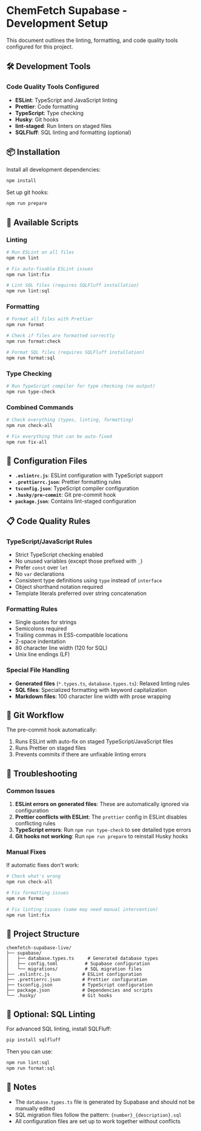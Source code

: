 # ChemFetch Supabase - Development Setup

This document outlines the linting, formatting, and code quality tools configured for this project.

## 🛠️ Development Tools

### Code Quality Tools Configured

- **ESLint**: TypeScript and JavaScript linting
- **Prettier**: Code formatting
- **TypeScript**: Type checking
- **Husky**: Git hooks
- **lint-staged**: Run linters on staged files
- **SQLFluff**: SQL linting and formatting (optional)

## 📦 Installation

Install all development dependencies:

```bash
npm install
```

Set up git hooks:

```bash
npm run prepare
```

## 🚀 Available Scripts

### Linting

```bash
# Run ESLint on all files
npm run lint

# Fix auto-fixable ESLint issues
npm run lint:fix

# Lint SQL files (requires SQLFluff installation)
npm run lint:sql
```

### Formatting

```bash
# Format all files with Prettier
npm run format

# Check if files are formatted correctly
npm run format:check

# Format SQL files (requires SQLFluff installation)
npm run format:sql
```

### Type Checking

```bash
# Run TypeScript compiler for type checking (no output)
npm run type-check
```

### Combined Commands

```bash
# Check everything (types, linting, formatting)
npm run check-all

# Fix everything that can be auto-fixed
npm run fix-all
```

## 🔧 Configuration Files

- **`.eslintrc.js`**: ESLint configuration with TypeScript support
- **`.prettierrc.json`**: Prettier formatting rules
- **`tsconfig.json`**: TypeScript compiler configuration
- **`.husky/pre-commit`**: Git pre-commit hook
- **`package.json`**: Contains lint-staged configuration

## 📋 Code Quality Rules

### TypeScript/JavaScript Rules

- Strict TypeScript checking enabled
- No unused variables (except those prefixed with `_`)
- Prefer `const` over `let`
- No `var` declarations
- Consistent type definitions using `type` instead of `interface`
- Object shorthand notation required
- Template literals preferred over string concatenation

### Formatting Rules

- Single quotes for strings
- Semicolons required
- Trailing commas in ES5-compatible locations
- 2-space indentation
- 80 character line width (120 for SQL)
- Unix line endings (LF)

### Special File Handling

- **Generated files** (`*.types.ts`, `database.types.ts`): Relaxed linting rules
- **SQL files**: Specialized formatting with keyword capitalization
- **Markdown files**: 100 character line width with prose wrapping

## 🔄 Git Workflow

The pre-commit hook automatically:

1. Runs ESLint with auto-fix on staged TypeScript/JavaScript files
2. Runs Prettier on staged files
3. Prevents commits if there are unfixable linting errors

## 🐛 Troubleshooting

### Common Issues

1. **ESLint errors on generated files**: These are automatically ignored via configuration
2. **Prettier conflicts with ESLint**: The `prettier` config in ESLint disables conflicting rules
3. **TypeScript errors**: Run `npm run type-check` to see detailed type errors
4. **Git hooks not working**: Run `npm run prepare` to reinstall Husky hooks

### Manual Fixes

If automatic fixes don't work:

```bash
# Check what's wrong
npm run check-all

# Fix formatting issues
npm run format

# Fix linting issues (some may need manual intervention)
npm run lint:fix
```

## 📁 Project Structure

```
chemfetch-supabase-live/
├── supabase/
│   ├── database.types.ts     # Generated database types
│   ├── config.toml          # Supabase configuration
│   └── migrations/          # SQL migration files
├── .eslintrc.js            # ESLint configuration
├── .prettierrc.json        # Prettier configuration
├── tsconfig.json           # TypeScript configuration
├── package.json            # Dependencies and scripts
└── .husky/                 # Git hooks
```

## 🚀 Optional: SQL Linting

For advanced SQL linting, install SQLFluff:

```bash
pip install sqlfluff
```

Then you can use:

```bash
npm run lint:sql
npm run format:sql
```

## 📝 Notes

- The `database.types.ts` file is generated by Supabase and should not be manually edited
- SQL migration files follow the pattern: `{number}_{description}.sql`
- All configuration files are set up to work together without conflicts
